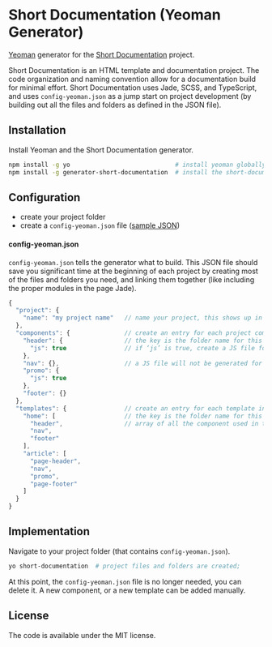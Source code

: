 # Short Documentation (Yeoman Generator)

[Yeoman](http://yeoman.io) generator for the [Short Documentation](https://github.com/Longfilename/short-documentation/tree/master/app/templates) project.

Short Documentation is an HTML template and documentation project. The code organization and naming convention allow for a documentation build for minimal effort. Short Documentation uses Jade, SCSS, and TypeScript, and uses `config-yeoman.json` as a jump start on project development (by building out all the files and folders as defined in the JSON file).

## Installation

Install Yeoman and the Short Documentation generator.

```bash
npm install -g yo                             # install yeoman globally;
npm install -g generator-short-documentation  # install the short-documentation generator globally;
```

## Configuration

* create your project folder
* create a `config-yeoman.json` file ([sample JSON](./sample-config-yeoman.json))

#### config-yeoman.json

`config-yeoman.json` tells the generator what to build. This JSON file should save you significant time at the beginning of each project by creating most of the files and folders you need, and linking them together (like including the proper modules in the page Jade).

```javascript
{
  "project": {
    "name": "my project name"   // name your project, this shows up in the readme;
  },
  "components": {               // create an entry for each project component;
    "header": {                 // the key is the folder name for this component;
      "js": true                // if ‘js’ is true, create a JS file for this component;
    },
    "nav": {},                  // a JS file will not be generated for this component;
    "promo": {
      "js": true
    },
    "footer": {}
  },
  "templates": {                // create an entry for each template in this project;
    "home": [                   // the key is the folder name for this template;
      "header",                 // array of all the component used in this template;
      "nav",
      "footer"
    ],
    "article": [
      "page-header",
      "nav",
      "promo",
      "page-footer"
    ]
  }
}
```

## Implementation

Navigate to your project folder (that contains `config-yeoman.json`).

```bash
yo short-documentation  # project files and folders are created;
```

At this point, the `config-yeoman.json` file is no longer needed, you can delete it. A new component, or a new template can be added manually.

## License

The code is available under the MIT license.
